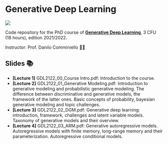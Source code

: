# Generative Deep Learning
![](https://img.shields.io/badge/TensorFlow%20Faculty%20Award-2021%20Winner-orange.svg)

Code repository for the PhD course of [**Generative Deep Learning**](https://danilocomminiello.site.uniroma1.it/teaching/gdl), 3 CFU (18 hours), edition 2021/2022.

Instructor: Prof. Danilo Comminiello :man_teacher:

## Slides 	:books:

* **[Lecture 1]** GDL2122_00_Course Intro.pdf: Introduction to the course.
* **[Lecture 2]** GDL2122_01_Generative Modeling.pdf: Introduction to generative modeling and probabilistic generative modeling. The difference between discriminative and generative models, the framework of the latter ones. Basic concepts of probability, bayesian generative modeling and topic challenges.
* **[Lecture 3]** GDL2122_02_DGM.pdf: Generative deep learning: introduction, framework, challenges and latent variable models. Taxonomy of generative models and their overview.
* **[Lecture 4]** GDL2122_03_ARM.pdf: Generative autoregressive models. Autoregressive models with finite memory, long-range memory and their parameterization. Autoregressive conditional models.
